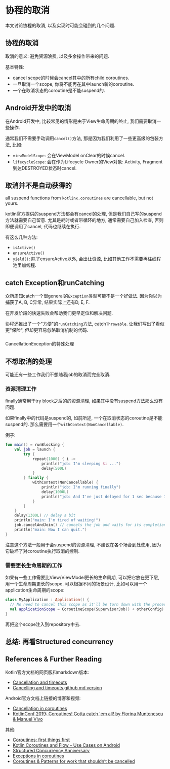 # 协程的取消
本文讨论协程的取消, 以及实现时可能会碰到的几个问题.

## 协程的取消
取消的意义: 避免资源浪费, 以及多余操作带来的问题.

基本特性:
- cancel scope的时候会cancel其中的所有child coroutines.
- 一旦取消一个scope, 你将不能再在其中launch新的coroutine.
- 一个在取消状态的coroutine是不能suspend的.


## Android开发中的取消
在Android开发中, 比较常见的情形是由于View生命周期的终止, 我们需要取消一些操作.

通常我们不需要手动调用`cancel()`方法, 那是因为我们利用了一些更高级的包装方法, 比如:
- `viewModelScope`: 会在ViewModel onClear的时候cancel.
- `lifecycleScope`: 会在作为Lifecycle Owner的View对象: Activity, Fragment到达DESTROYED状态时cancel.


## 取消并不是自动获得的
all suspend functions from `kotlinx.coroutines` are cancellable, but not yours.

kotlin官方提供的suspend方法都会有cancel的处理, 但是我们自己写的suspend方法就需要自己留意.
尤其是耗时或者带循环的地方, 通常需要自己加入检查, 否则即便调用了cancel, 代码也继续在执行.

有这么几种方法:
- `isActive()`
- `ensureActive()`
- `yield()`: 除了ensureActive以外, 会出让资源, 比如其他工作不需要再往线程池里加线程.


## catch Exception和runCatching
众所周知catch一个很general的`Exception`类型可能不是一个好做法.
因为你以为捕获了A, B, C异常, 结果实际上还有D, E, F.

在开发阶段的快速失败会帮助我们更早定位和解决问题.


协程还推出了一个"方便"的`runCatching`方法, catch`Throwable`.
让我们写出了看似更"保险", 但却更容易忽略取消机制的代码.

###
CancellationException的特殊处理

## 不想取消的处理
可能还有一些工作我们不想随着job的取消而完全取消.

### 资源清理工作
finally通常用于try block之后的的资源清理, 如果其中没有suspend方法那么没有问题.

如果finally中的代码是suspend的, 如前所述, 一个在取消状态的coroutine是不能suspend的.
那么需要用一个`withContext(NonCancellable)`.

例子:
```kotlin
fun main() = runBlocking {
    val job = launch {
        try {
            repeat(1000) { i ->
                println("job: I'm sleeping $i ...")
                delay(500L)
            }
        } finally {
            withContext(NonCancellable) {
                println("job: I'm running finally")
                delay(1000L)
                println("job: And I've just delayed for 1 sec because I'm non-cancellable")
            }
        }
    }
    delay(1300L) // delay a bit
    println("main: I'm tired of waiting!")
    job.cancelAndJoin() // cancels the job and waits for its completion
    println("main: Now I can quit.")
}
```

注意这个方法一般用于会suspend的资源清理, 不建议在各个场合到处使用, 因为它破坏了对coroutine执行取消的控制.

### 需要更长生命周期的工作
如果有一些工作需要比View/ViewModel更长的生命周期, 可以把它放在更下层, 用一个生命周期更长的scope. 
可以根据不同的场景设计, 比如可以用一个application生命周期的scope:

```kotlin
class MyApplication : Application() {
  // No need to cancel this scope as it'll be torn down with the process
  val applicationScope = CoroutineScope(SupervisorJob() + otherConfig)
}
```
再把这个scope注入到repository中去.

## 总结: 再看Structured concurrency


## References & Further Reading
Kotlin官方文档的网页版和markdown版本:
- [Cancellation and timeouts](https://kotlinlang.org/docs/cancellation-and-timeouts.html)
- [Cancelling and timeouts github md version](https://github.com/Kotlin/kotlinx.coroutines/blob/master/docs/topics/cancellation-and-timeouts.md)

Android官方文档上链接的博客和视频:
- [Cancellation in coroutines](https://medium.com/androiddevelopers/cancellation-in-coroutines-aa6b90163629)
- [KotlinConf 2019: Coroutines! Gotta catch 'em all! by Florina Muntenescu & Manuel Vivo](https://www.youtube.com/watch?v=w0kfnydnFWI)

其他:
- [Coroutines: first things first](https://medium.com/androiddevelopers/coroutines-first-things-first-e6187bf3bb21)
- [Kotlin Coroutines and Flow - Use Cases on Android](https://github.com/LukasLechnerDev/Kotlin-Coroutines-and-Flow-UseCases-on-Android)
- [Structured Concurrency Anniversary](https://elizarov.medium.com/structured-concurrency-anniversary-f2cc748b2401)
- [Exceptions in coroutines](https://medium.com/androiddevelopers/exceptions-in-coroutines-ce8da1ec060c)
- [Coroutines & Patterns for work that shouldn’t be cancelled](https://medium.com/androiddevelopers/coroutines-patterns-for-work-that-shouldnt-be-cancelled-e26c40f142ad)

